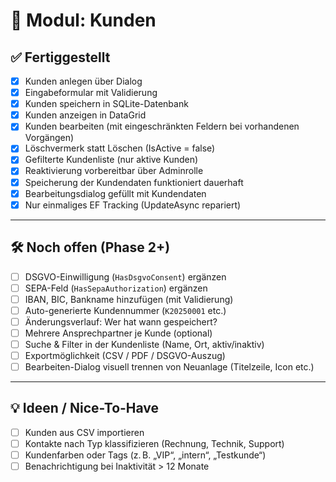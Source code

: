 ﻿# 🧾 Modul: Kunden

## ✅ Fertiggestellt
- [x] Kunden anlegen über Dialog
- [x] Eingabeformular mit Validierung
- [x] Kunden speichern in SQLite-Datenbank
- [x] Kunden anzeigen in DataGrid
- [x] Kunden bearbeiten (mit eingeschränkten Feldern bei vorhandenen Vorgängen)
- [x] Löschvermerk statt Löschen (IsActive = false)
- [x] Gefilterte Kundenliste (nur aktive Kunden)
- [x] Reaktivierung vorbereitbar über Adminrolle
- [x] Speicherung der Kundendaten funktioniert dauerhaft
- [x] Bearbeitungsdialog gefüllt mit Kundendaten
- [x] Nur einmaliges EF Tracking (UpdateAsync repariert)

---

## 🛠 Noch offen (Phase 2+)
- [ ] DSGVO-Einwilligung (`HasDsgvoConsent`) ergänzen
- [ ] SEPA-Feld (`HasSepaAuthorization`) ergänzen
- [ ] IBAN, BIC, Bankname hinzufügen (mit Validierung)
- [ ] Auto-generierte Kundennummer (`K20250001` etc.)
- [ ] Änderungsverlauf: Wer hat wann gespeichert?
- [ ] Mehrere Ansprechpartner je Kunde (optional)
- [ ] Suche & Filter in der Kundenliste (Name, Ort, aktiv/inaktiv)
- [ ] Exportmöglichkeit (CSV / PDF / DSGVO-Auszug)
- [ ] Bearbeiten-Dialog visuell trennen von Neuanlage (Titelzeile, Icon etc.)

---

## 💡 Ideen / Nice-To-Have
- [ ] Kunden aus CSV importieren
- [ ] Kontakte nach Typ klassifizieren (Rechnung, Technik, Support)
- [ ] Kundenfarben oder Tags (z. B. „VIP“, „intern“, „Testkunde“)
- [ ] Benachrichtigung bei Inaktivität > 12 Monate
